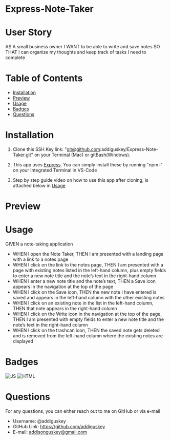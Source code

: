 # Express-Note-Taker

# User Story

AS A small business owner
I WANT to be able to write and save notes
SO THAT I can organize my thoughts and keep track of tasks I need to complete

# Table of Contents

- [Installation](#installation)
- [Preview](#preview)
- [Usage](#usage)
- [Badges](#badges)
- [Questions](#questions)

# Installation

1. Clone this SSH Key link: "git@github.com:addiguskey/Express-Note-Taker.git" on your Terminal (Mac) or gitBash(Windows).

2. This app uses [Express](https://www.npmjs.com/package/express). You can simply install these by running "npm i" on your Integrated Terminal in VS-Code

3. Step by step guide video on how to use this app after cloning, is attached below in [Usage](#usage)

# Preview

# Usage

GIVEN a note-taking application

- WHEN I open the Note Taker,
  THEN I am presented with a landing page with a link to a notes page
- WHEN I click on the link to the notes page,
  THEN I am presented with a page with existing notes listed in the left-hand column, plus empty fields to enter a new note title and the note’s text in the right-hand column
- WHEN I enter a new note title and the note’s text,
  THEN a Save icon appears in the navigation at the top of the page
- WHEN I click on the Save icon,
  THEN the new note I have entered is saved and appears in the left-hand column with the other existing notes
- WHEN I click on an existing note in the list in the left-hand column,
  THEN that note appears in the right-hand column
- WHEN I click on the Write icon in the navigation at the top of the page,
  THEN I am presented with empty fields to enter a new note title and the note’s text in the right-hand column
- WHEN I click on the trashcan icon,
  THEN the saved note gets deleted and is removed from the left-hand column where the existing notes are displayed

# Badges

![JS](https://img.shields.io/static/v1?label=JavaScript&message=66.6%&color=yellow) ![HTML](https://img.shields.io/static/v1?label=HTML&message=33.4%&color=red)

# Questions

For any questions, you can either reach out to me on GitHub or via e-mail

- Username: @addiguskey
- GitHub Link: https://github.com/addiguskey
- E-mail: addisonguskey@gmail.com
